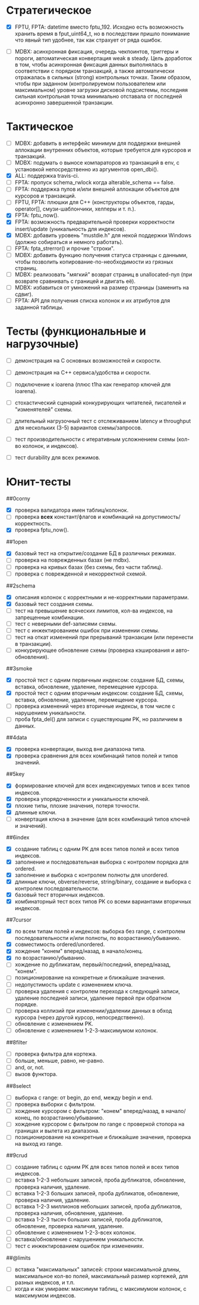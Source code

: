 Стратегическое
==============
- [x] FPTU, FPTA: datetime вместо fptu_192.
      Исходно есть возможность хранить время в fput_uint64_t, но в последствии
      пришло понимание что явный тип удобнее, так как страхует от ряда ошибок.
- [ ] MDBX: асинхронная фиксация, очередь чекпоинтов, триггеры и пороги,
      автоматическая конвертация weak в steady.
      Цель доработок в том, чтобы асинхронная фиксация данных выполнялась
      в соответствии с порядком транзакций, а также автоматически
      отражалась в сильных (strong) контрольных точках. Таким образом,
      чтобы при заданном (контролируемом пользователем или максимальном)
      уровне загрузки дисковой подсистемы, последняя сильная контрольная точка
      минимально отставала от последней асинхронно завершенной транзакции.


Тактическое
===========
- [ ] MDBX: добавить в интерфейс минимум для поддержки внешней аллокации
      внутренних объектов, которые требуется для курсоров и транзакций.
- [ ] MDBX: подумать о выносе компараторов из транзакций в env,
      с установкой непосредственно из аргументов open_dbi().
- [x] ALL: поддержка travis-ci.
- [ ] FPTA: пропуск schema_rwlock когда alterable_schema == false.
- [ ] FPTA: поддержка пулов и/или внешней аллокации объектов для курсоров и транзакций.
- [ ] FPTU, FPTA: плюшки для С++ (конструкторы объектов, гарды, operator[], смузи-шаблончики, хелперы и т. п.).
- [x] FPTA: fptu_now().
- [x] FPTA: возможность предварительной проверки корректности insert/update (уникальность для индексов).
- [x] MDBX: добавить уровень "mustdie.h" для некой поддержки Windows (должно собираться и немного работать).
- [ ] FPTA: fpta_strerror() и прочие "строки".
- [ ] MDBX: добавить функцию получения статуса страницы с данными, чтобы позволить копирование-по-необходимости из грязных страниц.
- [ ] MDBX: реализовать "мягкий" возврат страниц в unallocated-пул (при возврате сравнивать с границей и двигать её).
- [ ] MDBX: избавиться от умножений на размер страницы (заменить на сдвиг).
- [ ] FPTA: API для получения списка колонок и их атрибутов для заданной таблицы.

Тесты (функциональные и нагрузочные)
====================================
- [ ] демонстрация на C основных возможностей и скорости.
- [ ] демонстрация на C++ сервиса/удобства и скорости.
- [ ] подключение к ioarena (плюс t1ha как генератор ключей для ioarena).
- [ ] стохастический сценарий конкурирующих читателей, писателей и "изменятелей" схемы.
- [ ] длительный нагрузочный тест с отслеживанием latency и throughput для нескольких (3-5) вариантов схемы/запросов.
- [ ] тест производительности с итеративным усложнением схемы (кол-во колонок, и индексов).
- [ ] тест durability для всех режимов.


Юнит-тесты
===========

##0corny
- [x] проверка валидатора имен таблиц/колонок.
- [ ] проверка __всех__ констант/флагов и комбинаций на допустимость/корректность.
- [x] проверка fptu_now().

##1open
- [x] базовый тест на открытие/создание БД в различных режимах.
- [ ] проверка на поврежденных базах (не mdbx).
- [ ] проверка на кривых базах (без схемы, без части таблиц).
- [ ] проверка с поврежденной и некорректной схемой.

##2schema
- [x] описания колонок с корректными и не-корректными параметрами.
- [x] базовый тест создания схемы.
- [ ] тест на превышение всяческих лимитов, кол-ва индексов, на запрещенные комбинации.
- [ ] тест с неверными def-записями схемы.
- [ ] тест с инжектированием ошибок при изменении схемы.
- [ ] тест на откат изменений при прерываний транзакции (или перенести в транзакции).
- [ ] конкурирующее обновление схемы (проверка кэширования и авто-обновления).

##3smoke
- [x] простой тест с одним первичным индексом: создание БД, схемы, вставка, обновление, удаление, перемещение курсора.
- [x] простой тест с одним вторичным индексом: создание БД, схемы, вставка, обновление, удаление, перемещение курсора.
- [ ] проверка изменений через вторичные индексы, в том числе с нарушением уникальности.
- [ ] проба fpta_del() для записи с существующим PK, но различием в данных.

##4data
- [x] проверка конвертации, выход вне диапазона типа.
- [x] проверка сравнения для всех комбинаций типов полей и типов значений.

##5key
- [x] формирование ключей для всех индексируемых типов и всех типов индексов.
- [x] проверка упорядоченности и уникальности ключей.
- [x] плохие типы, плохие значения, потеря точности.
- [x] длинные ключи.
- [ ] конвертация ключа в значение (для всех комбинаций типов ключей и значений).

##6index
- [x] создание таблиц с одним PK для всех типов полей и всех типов индексов.
- [x] заполнение и последовательная выборка с контролем порядка для ordered.
- [x] заполнение и выборка с контролем полноты для unordered.
- [x] длинные ключи, obverse/reverse, string/binary, создание и выборка с контролем последовательности.
- [x] базовый тест вторичных индексов.
- [x] комбинаторный тест всех типов PK со всеми вариантами вторичных индексов.

##7cursor
- [x] по всем типам полей и индексов: выборка без range, с контролем последовательности и/или полноты, по возрастанию/убыванию.
- [x] совместимость ordered/unordered.
- [x] хождение "конем" вперед/назад, в начало/конец.
- [x] по возрастанию/убыванию.
- [ ] хождение по дубликатам, первый/последний, вперед/назад, "конем".
- [ ] позиционирование на конкретные и ближайшие значения.
- [ ] недопустимость update с изменением ключа.
- [ ] проверка удаления с контролем перехода к следующей записи, удаление последней записи, удаление первой при обратном порядке.
- [ ] проверка коллизий при изменении/удалении данных в обход курсора (через другой курсор, непосредственно).
- [ ] обновление с изменением PK.
- [ ] обновление с изменением 1-2-3-максимумом колонок.

##8filter
- [ ] проверка фильтра для кортежа.
- [ ] больше, меньше, равно, не-равно.
- [ ] and, or, not.
- [ ] вызов функтора.

##8select
- [ ] выборка с range: от begin, до end, между begin и end.
- [ ] проверка выборки с фильтром.
- [ ] хождение курсором с фильтром: "конем" вперед/назад, в начало/конец, по возрастанию/убыванию.
- [ ] хождение курсором с фильтром по range с проверкой стопора на границах и вылета из диапазона.
- [ ] позиционирование на конкретные и ближайшие значения, проверка на выход из range.

##9crud
- [ ] создание таблиц с одним PK для всех типов полей и всех типов индексов.
- [ ] вставка 1-2-3 небольших записей, проба дубликатов, обновление, проверка наличия, удаление.
- [ ] вставка 1-2-3 больших записей, проба дубликатов, обновление, проверка наличия, удаление.
- [ ] вставка 1-2-3 миллионов небольших записей, проба дубликатов, проверка наличия, обновление, удаление.
- [ ] вставка 1-2-3 тысяч больших записей, проба дубликатов, обновление, проверка наличия, удаление.
- [ ] обновление с изменением 1-2-3-всех колонок.
- [ ] вставка/обновление с нарушением уникальности.
- [ ] тест с инжектированием ошибок при изменениях.

##@limits
- [ ] вставка "максимальных" записей: строки максимальной длины, максимальное кол-во полей, максимальный размер кортежей, для разных индексов, и т.п.
- [ ] когда и как умираем: максимум таблиц, с максимумом колонок, с максимумом индексов.
